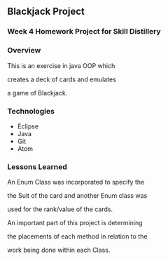 ## Blackjack Project


### Week 4 Homework Project for Skill Distillery

### Overview

This is an exercise in java OOP  which

creates a deck of cards and emulates 

a game of Blackjack.

### Technologies
* Eclipse
* Java
* Git
* Atom


### Lessons Learned

An Enum Class was incorporated to specify the

the Suit of the card and another Enum class was

used for the rank/value of the cards. 

An important part of this project is determining 

the placements of each method in relation to the 

work being done within each Class.

